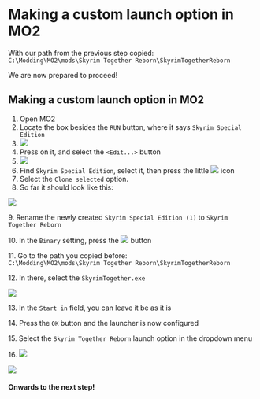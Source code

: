 # Making a custom launch option in MO2

With our path from the previous step copied:\
`C:\Modding\MO2\mods\Skyrim Together Reborn\SkyrimTogetherReborn`

We are now prepared to proceed!

## Making a custom launch option in MO2

1. Open MO2
2. Locate the box besides the `RUN` button, where it says `Skyrim Special Edition`
3. ![](https://sxcu.net/5BlyHKvpG.png)
4. Press on it, and select the `<Edit...>` button
5. ![](https://sxcu.net/5Blz2zZdv.png)
6. Find `Skyrim Special Edition`, select it, then press the little ![](https://sxcu.net/5BlzJrBxo.png) icon
7. Select the `Clone selected` option.
8. So far it should look like this:

![](https://sxcu.net/5BVqQDRZY.gif)

9\. Rename the newly created `Skyrim Special Edition (1)` to `Skyrim Together Reborn`

10\. In the `Binary` setting, press the ![](https://sxcu.net/5BlAvYz\_D.png) button

11\. Go to the path you copied before:\
`C:\Modding\MO2\mods\Skyrim Together Reborn\SkyrimTogetherReborn`

12\. In there, select the `SkyrimTogether.exe`

![](https://sxcu.net/5BlASkBkY.png)

13\. In the `Start in` field, you can leave it be as it is

14\. Press the `OK` button and the launcher is now configured

15\. Select the `Skyrim Together Reborn` launch option in the dropdown menu

16\. ![](https://sxcu.net/5BVrzqStw.png)

![](https://sxcu.net/5BVrnZINJ.gif)

#### Onwards to the next step!
